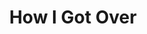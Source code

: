 ---
layout: songs
title: How I Got Over
event: March On Washington
category: 16thstreetbaptist
artist: Mahalia Jackson
released: 1951
video: <iframe width="560" height="315" src="https://www.youtube.com/embed/l49N8U3d0Bw" title="YouTube video player" frameborder="0" allow="accelerometer; autoplay; clipboard-write; encrypted-media; gyroscope; picture-in-picture" allowfullscreen></iframe>
description: Lorem ipsum dolor sit amet, consectetur adipiscing elit, sed do eiusmod tempor incididunt ut labore et dolore magna aliqua. Semper quis lectus nulla at volutpat diam ut venenatis tellus
lyrics: |
    How I got over
    How did I make it over
    You know my soul look back and wonder
    How did I make it over
    How I made it over
    Going on over all these years
    You know my soul look back and wonder
    How did I make it over
    Tell me how we got over Lord
    Had a mighty hard time coming on over
    You know my soul look back and wonder
    How did we make it over
    Tell me how we got over Lord
    I've been falling and rising all these years
    But you know my soul look back and wonder
    How did I make it over
    But, soon as I can see Jesus
    The man that died for me
    Man that bled and suffered
    And he hung on Calvary
    And I want to thank him for how he brought me
    And I want to thank God for how he taught me
    Oh thank my God how he kept me
    I'm gonna thank him 'cause he never left me
    Then I'm gonna thank God for 'ole time religion
    And I'm gonna thank God for giving me a vision
    One day, I'm gonna join the heavenly choir
    I'm gonna sing and never get tired
    And then I'm gonna sing somewhere 'round God alter
    And I'm gonna shout all my trouble over
    You know I've gotta thank God and thank him for being
    So good to me, Lord yeah
    How I made it over Lord
    I had to cry in the midnight hour coming on over
    But you know my soul look back and wonder
    How did I make it over
    Tell me how I made it over Lord God Lord
    Falling and rising all these years
    You know my soul look back and wonder
    How did I make it over
    I'm gonna wear a diamond garment
    In that new Jerusalem
    I'm gonna walk the streets of gold
    It's the homeland of the soul
    I'm gonna view the host in white
    They've been traveling day and night
    Coming up from every nation
    They're on their way to the great Cognation
    Coming from the north, south, east, and west
    They're on their way to a land of rest
    And they're gonna join the heavenly choir
    You know we're gonna sing and never get tired
    And then we're gonna sing somewhere 'round God alter
    And then we're gonna shout all our troubles over
    You know we gotta thank God
    Thank him for being so good to me
    You know I come to thank God this evening
    I come to thank him this evening
    You know all all night long God kept his angels watching over me
    Early this morning, early this morning
    God told his angel God said, "touch her in my name"
    God said, "touch her in my name"
    I 'rose this morning, I 'rose this morning, I 'rose this morning
    I feel like shouting, I feel like shouting, I feel like shouting
    I feel like shouting, I feel like shouting, I feel like shouting
    I feel like shouting, I just gotta thank God, I just gotta thank God
    I just gotta thank God, I just gotta thank him
    Thank God for being so good, God been good to me
---